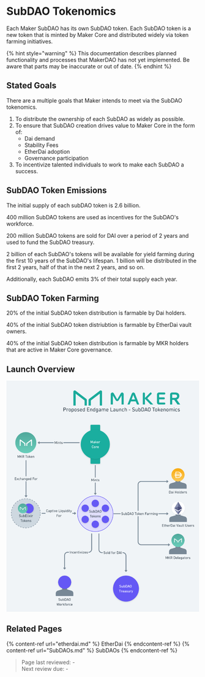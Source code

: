 # SubDAO Tokenomics

Each Maker SubDAO has its own SubDAO token. Each SubDAO token is a new token that is minted by Maker Core and distributed widely via token farming initiatives.

{% hint style="warning" %}
This documentation describes planned functionality and processes that MakerDAO has not yet implemented. Be aware that parts may be inaccurate or out of date.
{% endhint %}

## Stated Goals

There are a multiple goals that Maker intends to meet via the SubDAO tokenomics.

1. To distribute the ownership of each SubDAO as widely as possible.
2. To ensure that SubDAO creation drives value to Maker Core in the form of:
    * Dai demand
    * Stability Fees
    * EtherDai adoption
    * Governance participation
3. To incentivize talented individuals to work to make each SubDAO a success.

## SubDAO Token Emissions

The initial supply of each subDAO token is 2.6 billion. 

400 million SubDAO tokens are used as incentives for the SubDAO's workforce.

200 million SubDAO tokens are sold for DAI over a period of 2 years and used to fund the SubDAO treasury.

2 billion of each SubDAO's tokens will be available for yield farming during the first 10 years of the SubDAO's lifespan. 1 billion will be distributed in the first 2 years, half of that in the next 2 years, and so on.

Additionally, each SubDAO emits 3% of their total supply each year.

## SubDAO Token Farming

20% of the initial SubDAO token distribution is farmable by Dai holders.

40% of the initial SubDAO token distriubtion is farmable by EtherDai vault owners.

40% of the initial SubDAO token distribution is farmable by MKR holders that are active in Maker Core governance.

## Launch Overview

![SubDAO Tokenomics](../assets/images/subdao-tokenomics.png)

## Related Pages

{% content-ref url="etherdai.md" %} EtherDai {% endcontent-ref %}
{% content-ref url="SubDAOs.md" %} SubDAOs {% endcontent-ref %}  

>Page last reviewed: -    
>Next review due: -   